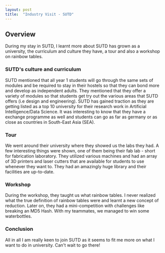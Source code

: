 ```yaml
---
layout: post
title:  "Industry Visit - SUTD"
---
```


## Overview
During my stay in SUTD, I learnt more about SUTD has grown as a university, the curriculum and culture they have, a tour and also a workshop on rainbow tables.

### SUTD's culture and curriculum
SUTD mentioned that all year 1 students will go through the same sets of modules and be required to stay in their hostels so that they can  bond more and develop as independent adults. They mentioned that they offer a variety of modules so that students get try out the various areas that SUTD offers (i.e design and engineering). SUTD has gained traction as they are getting listed as a top 10 university for their research work in Artificial Intelligence/Data Science. It was interesting to know that they have a exchange programme as well and students can go as far as germany or as close as countries in South-East Asia (SEA).

### Tour
We went around their university where they showed us the labs they had. A few interesting things were shown, one of them being their fab lab - short for fabrication laboratory. They utilized various machines and had an array of 3D printers and laser cutters that are available for students to use whenever they want to. They had an amazingly huge library and their facilities are up-to-date.

### Workshop
During the workshop, they taught us what rainbow tables. I never realized what the true definition of rainbow tables were and learnt a new concept of reduction. Later on, they had a mini-competition with challenges like breaking an MD5 Hash. With my teammates, we managed to win some waterbottles.

### Conclusion
All in all I am really keen to join SUTD as it seems to fit me more on what I want to do in university. Can't wait to go there!